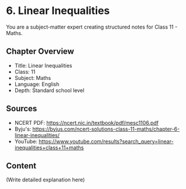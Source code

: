# 6. Linear Inequalities

You are a subject-matter expert creating structured notes for Class 11 - Maths.

## Chapter Overview
- Title: Linear Inequalities
- Class: 11
- Subject: Maths
- Language: English
- Depth: Standard school level

## Sources
- NCERT PDF: https://ncert.nic.in/textbook/pdf/mesc1106.pdf
- Byju's: https://byjus.com/ncert-solutions-class-11-maths/chapter-6-linear-inequalities/
- YouTube: https://www.youtube.com/results?search_query=linear-inequalities+class+11+maths

## Content
(Write detailed explanation here)
